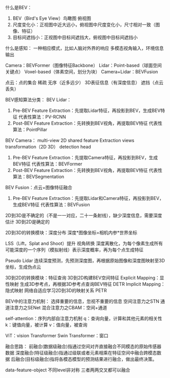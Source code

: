 什么是BEV：
1. BEV（Bird's Eye View）鸟瞰图 俯视图
2. 尺度变化小：正视图中近大远小，俯视图中尺度变化小，尺寸相对一致（图像、特征）
3. 目标间遮挡小：正视图中目标间遮挡大，俯视图中目标间遮挡小

什么是感知：
一种相应模式，比如人脑对外界的响应
多模态视角输入，环境信息输出

Camera：BEVFormer（图像特征Backbone）
Lidar：Point-based（球面空间关键点） Voxel-based（体素空间，划分为块）
Camera+Lidar：BEVFusion

点云：点的集合 稀疏 无序（近多远少） 3D表征信息（有深度信息） 遮挡（点云丢失）


BEV感知算法分类：
BEV Lidar：
1. Pre-BEV Feature Extraction：先提取Lidar特征，再投影到BEV，生成BEV特征 代表性算法：PV-RCNN
2. Post-BEV Feature Extraction：先转换到BEV视角，再提取BEV特征 代表性算法：PointPillar

BEV Camera：
multi-view 2D shared feature Extraction views transformation（2D 3D） detection head
1. Pre-BEV Feature Extraction：先提取Camera特征，再投影到BEV，生成BEV特征 代表性算法：BEVFormer
2. Post-BEV Feature Extraction：先转换到BEV视角，再提取BEV特征 代表性算法：BEVSegmentation

BEV Fusion：点云+图像特征融合
1. Pre-BEV Feature Extraction：先提取Lidar和Camera特征，再投影到BEV，生成BEV特征 代表性算法：BEVFusion


2D到3D是不确定的（不是一一对应，二十一条射线），缺少深度信息，需要深度估计
3D到2D是确定的

2D到3D的转换模块：深度分布
深度\*图像坐标=相机内参*世界坐标

LSS（Lift，Splat and Shoot）提升 视角转换
深度离散化，为每个像素生成所有可能深度的一个序列（模拟射线）表示深度概率，再为每个点生成特征

Pseudo Lidar
连续深度预测，先预测深度图，再根据原始图像和深度图映射至3D坐标，生成伪点云


3D到2D的转换模块：特征查询 3D到2D构建BEV空间特征
Explicit Mapping：显性映射 生成3D参考点，再根据3D参考点查询BEV特征 DETR
Implicit Mapping：隐式映射 网络自适应学习2D到3D的映射关系 PETR

BEV中的注意力机制：
选择重要的信息，忽视不重要的信息
空间注意力之STN
通道注意力之SENet
混合注意力之CBAM：空间+通道

self-attention：序列内部自注意力机制
q：查询向量，计算和其他元素的相关性
k：键值向量，被计算
v：值向量，被查询

ViT：vision Transformer
Swin Transformer：窗口


融合思路：
前融合(数据级融合)指通过空间对齐直接融合不同模态的原始传感器数据
深度融合(特征级融合)指通过级联或者元素相乘在特征空间中融合跨模态数据
后融合(目标级融合)指将各模态模型的预测结果进行融合，做出最终决策。

data-feature-object 不同level非对称 三者两两交叉都可以融合

